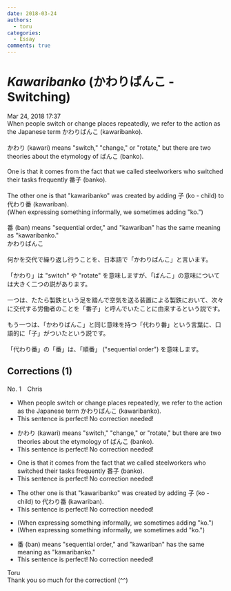 ```yaml
---
date: 2018-03-24
authors:
  - toru
categories:
  - Essay
comments: true
---
```


# <strong><em>Kawaribanko</strong></em> (かわりばんこ - Switching)
<div class="date">Mar 24, 2018 17:37</div>
<div id="post"><div id="body_show_ori">
When people switch or change places repeatedly, we refer to the action as the Japanese term かわりばんこ (kawaribanko).<br/><br/>かわり (kawari) means "switch," "change," or "rotate," but there are two theories about the etymology of ばんこ (banko).<br/><br/>One is that it comes from the fact that we called steelworkers who switched their tasks frequently 番子 (banko).<br/><br/>The other one is that "kawaribanko" was created by adding 子 (ko - child) to 代わり番 (kawariban).<br/>(When expressing something informally, we sometimes adding "ko.")<br/><br/>番 (ban) means "sequential order," and "kawariban" has the same meaning as "kawaribanko."
</div></div>

<!-- more -->

<div id="post_ja"><div id="body_show_mo">
かわりばんこ<br/><br/>何かを交代で繰り返し行うことを、日本語で「かわりばんこ」と言います。<br/><br/>「かわり」は "switch" や "rotate" を意味しますが、「ばんこ」の意味については大きく二つの説があります。<br/><br/>一つは、たたら製鉄という足を踏んで空気を送る装置による製鉄において、次々に交代する労働者のことを「番子」と呼んでいたことに由来するという説です。<br/><br/>もう一つは、「かわりばんこ」と同じ意味を持つ「代わり番」という言葉に、口語的に「子」がついたという説です。<br/><br/>「代わり番」の「番」は、「順番」 ("sequential order") を意味します。
</div></div>

## Corrections (1)
<div id="block"><div class="first_name"> No. 1　<span class="just_name">Chris</span></div><div id="block2">
<ul class="correction_field">
<li class="incorrect">When people switch or change places repeatedly, we refer to the action as the Japanese term かわりばんこ (kawaribanko).</li>
<li class="corrected perfect">This sentence is perfect! No correction needed!</li>
</ul>
<ul class="correction_field">
<li class="incorrect">かわり (kawari) means "switch," "change," or "rotate," but there are two theories about the etymology of ばんこ (banko).</li>
<li class="corrected perfect">This sentence is perfect! No correction needed!</li>
</ul>
<ul class="correction_field">
<li class="incorrect">One is that it comes from the fact that we called steelworkers who switched their tasks frequently 番子 (banko).</li>
<li class="corrected perfect">This sentence is perfect! No correction needed!</li>
</ul>
<ul class="correction_field">
<li class="incorrect">The other one is that "kawaribanko" was created by adding 子 (ko - child) to 代わり番 (kawariban).</li>
<li class="corrected perfect">This sentence is perfect! No correction needed!</li>
</ul>
<ul class="correction_field">
<li class="incorrect">(When expressing something informally, we sometimes adding "ko.")</li>
<li class="corrected correct">
(When expressing something informally, we sometimes <span class="f_blue">add</span> "ko.")
</li>
</ul>
<ul class="correction_field">
<li class="incorrect">番 (ban) means "sequential order," and "kawariban" has the same meaning as "kawaribanko."</li>
<li class="corrected perfect">This sentence is perfect! No correction needed!</li>
</ul>
</div><div class="name"><span class="just_name">Toru</span><br>
Thank you so much for the correction! (^^)
</div>
</div>
